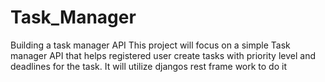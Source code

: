 # Task_Manager
Building a task manager API
This project will focus on a simple Task manager API that helps registered user create tasks
with priority level and deadlines for the task.
It will utilize djangos rest frame work to do it
